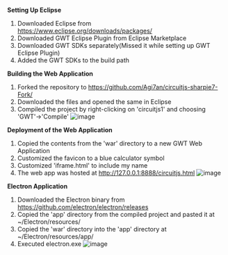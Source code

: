 **Setting Up Eclipse**
1. Downloaded Eclipse from https://www.eclipse.org/downloads/packages/
2. Downloaded GWT Eclipse Plugin from Eclipse Marketplace
3. Downloaded GWT SDKs separately(Missed it while setting up GWT Eclipse Plugin)
4. Added the GWT SDKs to the build path

**Building the Web Application**
1. Forked the repository to https://github.com/Agi7an/circuitjs-sharpie7-Fork/
2. Downloaded the files and opened the same in Eclipse
3. Compiled the project by right-clicking on 'circuitjs1' and choosing 'GWT'->'Compile'
![image](https://github.com/Agi7an/circuitjs-sharpie7-Fork/assets/76087783/c18400e3-265f-4ee8-bfbe-8b8532b216ab)


**Deployment of the Web Application**
1. Copied the contents from the 'war' directory to a new GWT Web Application
2. Customized the favicon to a blue calculator symbol
3. Customized 'iframe.html' to include my name
4. The web app was hosted at http://127.0.0.1:8888/circuitjs.html
![image](https://github.com/Agi7an/circuitjs-sharpie7-Fork/assets/76087783/a80844cd-d919-4f6e-9968-a3b9d0e30955)

**Electron Application**
1. Downloaded the Electron binary from https://github.com/electron/electron/releases
2. Copied the 'app' directory from the compiled project and pasted it at ~/Electron/resources/
3. Copied the 'war' directory into the 'app' directory at ~/Electron/resources/app/
4. Executed electron.exe
![image](https://github.com/Agi7an/circuitjs-sharpie7-Fork/assets/76087783/4d963bd8-0169-4402-a58c-e2a3b49e770d)
